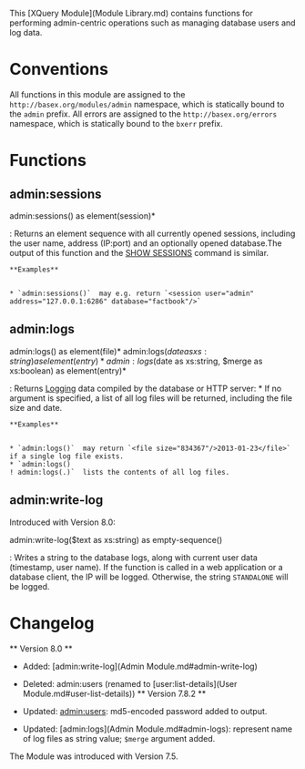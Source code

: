  


 
This [XQuery Module](Module Library.md) contains functions for performing admin-centric operations such as managing database users and log data. 

 
# Conventions

All functions in this module are assigned to the `http://basex.org/modules/admin` namespace, which is statically bound to the `admin` prefix. All errors are assigned to the `http://basex.org/errors` namespace, which is statically bound to the `bxerr` prefix. 

 
# Functions

## admin:sessions

admin:sessions() as element(session)*

:   Returns an element sequence with all currently opened sessions, including the user name, address (IP:port) and an optionally opened database.The output of this function and the [SHOW SESSIONS](Commands.md#SHOW_SESSIONS) command is similar. 

    **Examples**


    * `admin:sessions()`  may e.g. return `<session user="admin" address="127.0.0.1:6286" database="factbook"/>`


## admin:logs

admin:logs() as element(file)*
admin:logs($date as xs:string) as element(entry)*
admin:logs($date as xs:string, $merge as xs:boolean) as element(entry)*

:   Returns [Logging](Logging.md) data compiled by the database or HTTP server:  * If no argument is specified, a list of all log files will be returned, including the file size and date. 

    **Examples**


    * `admin:logs()`  may return `<file size="834367"/>2013-01-23</file>` if a single log file exists. 
    * `admin:logs()
    ! admin:logs(.)`  lists the contents of all log files. 


## admin:write-log

Introduced with Version 8.0: 


admin:write-log($text as xs:string) as empty-sequence()

:   Writes a string to the database logs, along with current user data (timestamp, user name). If the function is called in a web application or a database client, the IP will be logged. Otherwise, the string `STANDALONE` will be logged. 

 
# Changelog
** Version 8.0 **

 * Added: [admin:write-log](Admin Module.md#admin-write-log)
 * Deleted: admin:users (renamed to [user:list-details](User Module.md#user-list-details)) 
** Version 7.8.2 **

 * Updated: [admin:users](.md): md5-encoded password added to output. 
 * Updated: [admin:logs](Admin Module.md#admin-logs): represent name of log files as string value; `$merge` argument added. 

The Module was introduced with Version 7.5. 

